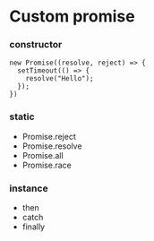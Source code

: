 # Custom promise

### constructor
```
new Promise((resolve, reject) => {
  setTimeout(() => {
    resolve("Hello");
  });
})
```

### static 
* Promise.reject
* Promise.resolve
* Promise.all
* Promise.race

### instance
* then
* catch
* finally
